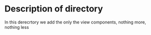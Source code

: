 # Description of directory

In this derecrtory we add the only the view components, nothing more, nothing less